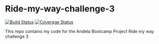 # Ride-my-way-challenge-3

[![Build Status](https://travis-ci.org/cmplx-xyttmt/Ride-my-way-challenge-3.svg?branch=ft-ride-requests-158660375)](https://travis-ci.org/cmplx-xyttmt/Ride-my-way-challenge-3)
[![Coverage Status](https://coveralls.io/repos/github/cmplx-xyttmt/Ride-my-way-challenge-3/badge.svg?branch=ft-ride-requests-158660375)](https://coveralls.io/github/cmplx-xyttmt/Ride-my-way-challenge-3?branch=ft-ride-requests-158660375)

This repo contains my code for the Andela Bootcamp Project Ride my way challenge 3
